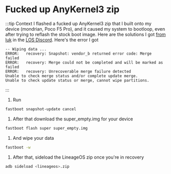 # Fucked up AnyKernel3 zip

:::tip Context
I flashed a fucked up AnyKernel3 zip that I built onto my device (mondrian, Poco F5 Pro), and it caused my system to bootloop, even after trying to reflash the stock boot image. Here are the solutions I got [from luk](https://discord.com/channels/628008280605589549/653821647102672926/1405256165306400808) in the [LOS Discord](https://discord.gg/gD6DMtf). Here's the error I got
```
-- Wiping data ...
ERROR:   recovery: Snapshot: vendor_b returned error code: Merge failed
ERROR:   recovery: Merge could not be completed and will be marked as failed
ERROR:   recovery: Unrecoverable merge failure detected
Unable to check merge status and/or complete update merge.
Unable to check update status or merge, cannot wipe partitions.
```
:::
1. Run
```bash
fastboot snapshot-update cancel
```
1. After that download the super_empty.img for your device
```bash
fastboot flash super super_empty.img
```
1. And wipe your data
```bash
fastboot -w
```
1. After that, sideload the LineageOS zip once you're in recovery
```bash
adb sideload <lineageos>.zip
```

